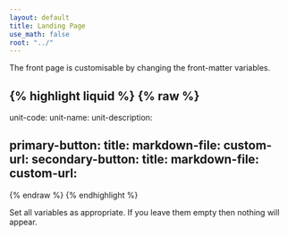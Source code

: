 ```yaml
---
layout: default
title: Landing Page
use_math: false
root: "../"
---
```


The front page is customisable by changing the front-matter variables. 

{% highlight liquid %}
{% raw %}
---
unit-code: 
unit-name:
unit-description:

primary-button:
  title: 
  markdown-file: 
  custom-url:
secondary-button:
  title: 
  markdown-file:
  custom-url: 
---
{% endraw %}
{% endhighlight %}

Set all variables as appropriate. If you leave them empty then nothing will appear. 
